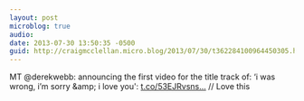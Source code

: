 ```yaml
---
layout: post
microblog: true
audio: 
date: 2013-07-30 13:50:35 -0500
guid: http://craigmcclellan.micro.blog/2013/07/30/t362284100964450305.html
---
```

MT @derekwebb: announcing the first video for the title track of: ‘i was wrong, i’m sorry &amp;amp; i love you': [t.co/53EJRvsns...](http://t.co/53EJRvsnsn) // Love this
